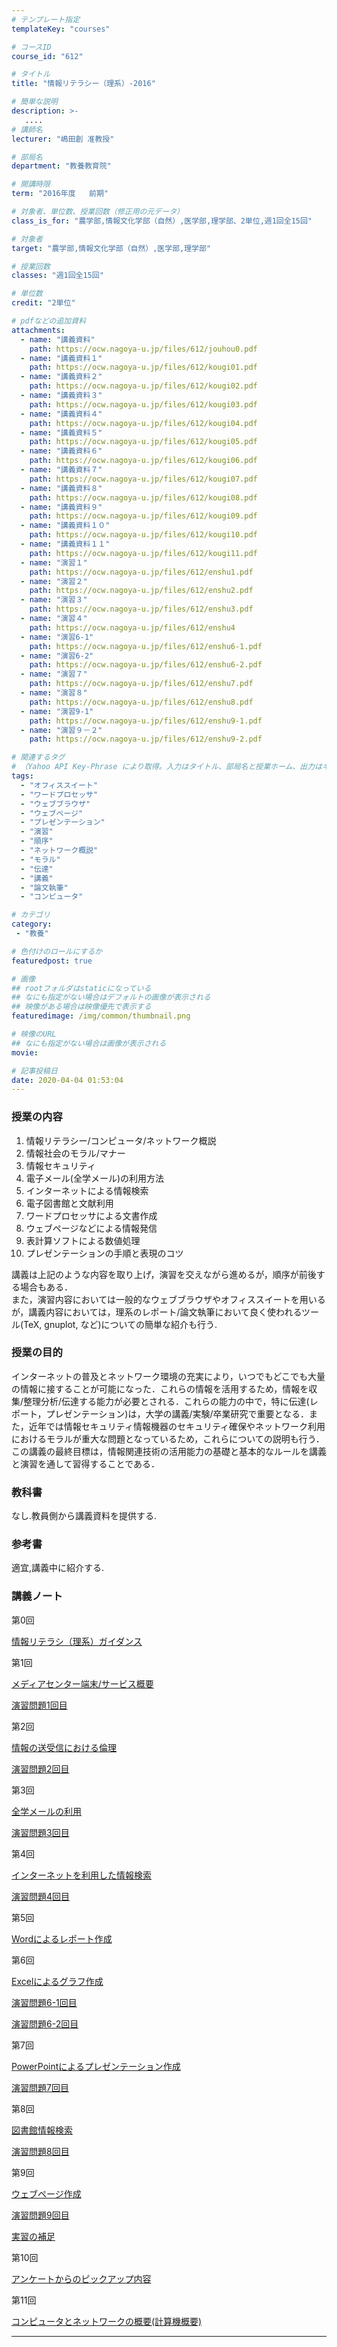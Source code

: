 ```yaml
---
# テンプレート指定
templateKey: "courses"

# コースID
course_id: "612"

# タイトル
title: "情報リテラシー（理系）-2016"

# 簡単な説明
description: >-
   ....
# 講師名
lecturer: "嶋田創 准教授"

# 部局名
department: "教養教育院"

# 開講時限
term: "2016年度	前期"

# 対象者、単位数、授業回数（修正用の元データ）
class_is_for: "農学部,情報文化学部（自然）,医学部,理学部、2単位,週1回全15回"

# 対象者
target: "農学部,情報文化学部（自然）,医学部,理学部"

# 授業回数
classes: "週1回全15回"

# 単位数
credit: "2単位"

# pdfなどの追加資料
attachments:
  - name: "講義資料" 
    path: https://ocw.nagoya-u.jp/files/612/jouhou0.pdf
  - name: "講義資料１" 
    path: https://ocw.nagoya-u.jp/files/612/kougi01.pdf
  - name: "講義資料２" 
    path: https://ocw.nagoya-u.jp/files/612/kougi02.pdf
  - name: "講義資料３" 
    path: https://ocw.nagoya-u.jp/files/612/kougi03.pdf
  - name: "講義資料４" 
    path: https://ocw.nagoya-u.jp/files/612/kougi04.pdf
  - name: "講義資料５" 
    path: https://ocw.nagoya-u.jp/files/612/kougi05.pdf
  - name: "講義資料６" 
    path: https://ocw.nagoya-u.jp/files/612/kougi06.pdf
  - name: "講義資料７" 
    path: https://ocw.nagoya-u.jp/files/612/kougi07.pdf
  - name: "講義資料８" 
    path: https://ocw.nagoya-u.jp/files/612/kougi08.pdf
  - name: "講義資料９" 
    path: https://ocw.nagoya-u.jp/files/612/kougi09.pdf
  - name: "講義資料１０" 
    path: https://ocw.nagoya-u.jp/files/612/kougi10.pdf
  - name: "講義資料１１" 
    path: https://ocw.nagoya-u.jp/files/612/kougi11.pdf
  - name: "演習１" 
    path: https://ocw.nagoya-u.jp/files/612/enshu1.pdf
  - name: "演習２" 
    path: https://ocw.nagoya-u.jp/files/612/enshu2.pdf
  - name: "演習３" 
    path: https://ocw.nagoya-u.jp/files/612/enshu3.pdf
  - name: "演習４" 
    path: https://ocw.nagoya-u.jp/files/612/enshu4
  - name: "演習6-1" 
    path: https://ocw.nagoya-u.jp/files/612/enshu6-1.pdf
  - name: "演習6-2" 
    path: https://ocw.nagoya-u.jp/files/612/enshu6-2.pdf
  - name: "演習７" 
    path: https://ocw.nagoya-u.jp/files/612/enshu7.pdf
  - name: "演習８" 
    path: https://ocw.nagoya-u.jp/files/612/enshu8.pdf
  - name: "演習9-1" 
    path: https://ocw.nagoya-u.jp/files/612/enshu9-1.pdf
  - name: "演習９－２" 
    path: https://ocw.nagoya-u.jp/files/612/enshu9-2.pdf

# 関連するタグ
# （Yahoo API Key-Phrase により取得。入力はタイトル、部局名と授業ホーム、出力はキーフレーズ（tags））
tags:
  - "オフィススイート"
  - "ワードプロセッサ"
  - "ウェブブラウザ"
  - "ウェブページ"
  - "プレゼンテーション"
  - "演習"
  - "順序"
  - "ネットワーク概説"
  - "モラル"
  - "伝達"
  - "講義"
  - "論文執筆"
  - "コンピュータ"

# カテゴリ
category:
 - "教養"

# 色付けのロールにするか
featuredpost: true

# 画像
## rootフォルダはstaticになっている
## なにも指定がない場合はデフォルトの画像が表示される
## 映像がある場合は映像優先で表示する
featuredimage: /img/common/thumbnail.png

# 映像のURL
## なにも指定がない場合は画像が表示される
movie: 

# 記事投稿日
date: 2020-04-04 01:53:04
---
```


### 授業の内容


1. 情報リテラシー/コンピュータ/ネットワーク概説   
2. 情報社会のモラル/マナー   
3. 情報セキュリティ   
4. 電子メール(全学メール)の利用方法   
5. インターネットによる情報検索   
6. 電子図書館と文献利用   
7. ワードプロセッサによる文書作成   
8. ウェブページなどによる情報発信   
9. 表計算ソフトによる数値処理   
10. プレゼンテーションの手順と表現のコツ

講義は上記のような内容を取り上げ，演習を交えながら進めるが，順序が前後する場合もある．   
また，演習内容においては一般的なウェブブラウザやオフィススイートを用いるが，講義内容においては，理系のレポート/論文執筆において良く使われるツール(TeX, gnuplot, など)についての簡単な紹介も行う.








### 授業の目的
インターネットの普及とネットワーク環境の充実により，いつでもどこでも大量の情報に接することが可能になった．これらの情報を活用するため，情報を収集/整理分析/伝達する能力が必要とされる．これらの能力の中で，特に伝達(レポート，プレゼンテーション)は，大学の講義/実験/卒業研究で重要となる．また，近年では情報セキュリティ情報機器のセキュリティ確保やネットワーク利用におけるモラルが重大な問題となっているため，これらについての説明も行う．この講義の最終目標は，情報関連技術の活用能力の基礎と基本的なルールを講義と演習を通して習得することである． 


### 教科書
なし.教員側から講義資料を提供する.

### 参考書
適宜,講義中に紹介する.








### 講義ノート

第0回 

[情報リテラシ（理系）ガイダンス](https://ocw.nagoya-u.jp/files/612/jouhou0.pdf) 

第1回 

[メディアセンター端末/サービス概要](https://ocw.nagoya-u.jp/files/612/kougi01.pdf)    

[演習問題1回目](https://ocw.nagoya-u.jp/files/612/enshu1.pdf) 


第2回 

[情報の送受信における倫理](https://ocw.nagoya-u.jp/files/612/kougi02.pdf)   

[演習問題2回目](https://ocw.nagoya-u.jp/files/612/enshu2.pdf) 

第3回 

[全学メールの利用](https://ocw.nagoya-u.jp/files/612/kougi03.pdf)       

[演習問題3回目](https://ocw.nagoya-u.jp/files/612/enshu3.pdf) 

第4回 

[インターネットを利用した情報検索](https://ocw.nagoya-u.jp/files/612/kougi04.pdf)        

[演習問題4回目](https://ocw.nagoya-u.jp/files/612/enshu4) 
   
第5回 

[Wordによるレポート作成](https://ocw.nagoya-u.jp/files/612/kougi05.pdf)    

第6回 

[Excelによるグラフ作成](https://ocw.nagoya-u.jp/files/612/kougi06.pdf)       

[演習問題6-1回目](https://ocw.nagoya-u.jp/files/612/enshu6-1.pdf) 

[演習問題6-2回目](https://ocw.nagoya-u.jp/files/612/enshu6-2.pdf) 

第7回 

[PowerPointによるプレゼンテーション作成](https://ocw.nagoya-u.jp/files/612/kougi07.pdf)    

[演習問題7回目](https://ocw.nagoya-u.jp/files/612/enshu7.pdf) 


第8回 

[図書館情報検索](https://ocw.nagoya-u.jp/files/612/kougi08.pdf)    

[演習問題8回目](https://ocw.nagoya-u.jp/files/612/enshu8.pdf) 

第9回 

[ウェブページ作成](https://ocw.nagoya-u.jp/files/612/kougi09.pdf)    

[演習問題9回目](https://ocw.nagoya-u.jp/files/612/enshu9-1.pdf)    

[実習の補足](https://ocw.nagoya-u.jp/files/612/enshu9-2.pdf) 

第10回 

[アンケートからのピックアップ内容](https://ocw.nagoya-u.jp/files/612/kougi10.pdf) 

第11回 

[コンピュータとネットワークの概要(計算機概要)](https://ocw.nagoya-u.jp/files/612/kougi11.pdf) 













-----